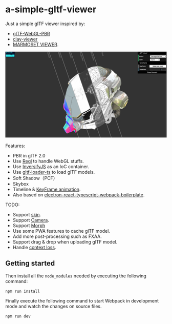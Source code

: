 # a-simple-gltf-viewer

Just a simple glTF viewer inspired by: 
* [glTF-WebGL-PBR](https://github.com/KhronosGroup/glTF-WebGL-PBR/)
* [clay-viewer](https://pissang.github.io/clay-viewer/editor/)
* [MARMOSET VIEWER](https://marmoset.co/viewer/).

[![](screenshots/damaged-helmet.png)](https://xiaoiver.github.io/a-simple-gltf-viewer/)

Features:
* PBR in glTF 2.0
* Use [Regl](https://github.com/regl-project/regl/) to handle WebGL stuffs.
* Use [InversifyJS](https://github.com/inversify/InversifyJS) as an IoC container.
* Use [gltf-loader-ts](https://github.com/bwasty/gltf-loader-ts/) to load glTF models.
* Soft Shadow（PCF）
* Skybox
* Timeline & [KeyFrame animation](https://github.com/KhronosGroup/glTF/tree/master/specification/2.0#animations).
* Also based on [electron-react-typescript-webpack-boilerplate](https://github.com/Devtography/electron-react-typescript-webpack-boilerplate).

TODO:
* Support [skin](https://github.com/KhronosGroup/glTF/tree/master/specification/2.0#skin).
* Support [Camera](https://github.com/KhronosGroup/glTF/tree/master/specification/2.0#cameras).
* Support [Morph](https://github.com/KhronosGroup/glTF/tree/master/specification/2.0#morph-targets)
* Use some PWA features to cache glTF model.
* Add more post-processing such as FXAA.
* Support drag & drop when uploading glTF model.
* Handle [context loss](https://github.com/regl-project/regl/blob/gh-pages/API.md#context-loss).

## Getting started

Then install all the `node_modules` needed by executing the following command:
```bash
npm run install
```

Finally execute the following command to start Webpack in development mode and 
watch the changes on source files.
```bash
npm run dev
```
